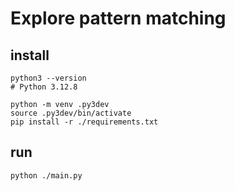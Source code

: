 # Explore pattern matching

## install
```
python3 --version
# Python 3.12.8

python -m venv .py3dev
source .py3dev/bin/activate
pip install -r ./requirements.txt
```

## run
```
python ./main.py
```
